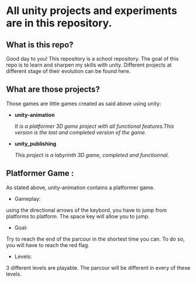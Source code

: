 # All unity projects and experiments are in this repository.

## What is this repo?

Good day to you! This repository is a school repository. The goal of this repo is to learn and sharpen my skills with unity.
Different projects at different stage of their evolution can be found here.

## What are those projects?

Those games are little games created as said above using unity:

* **unity-animation**

     *It is a platformer 3D game project with all functional features.This version is the last and completed version of the game.*

* **unity_publishing**

     *This project is a labyrinth 3D game, completed and functionnal.*

## Platformer Game :

As stated above, unity-animation contains a platformer game.

* Gameplay:

using the directional arrows of the keybord, you have to jump from platforms to platform. The space key will allow you to jump.

* Goal:

Try to reach the end of the parcour in the shortest time you can. To do so, you will have to reach the red flag.

* Levels:

3 different levels are playable. The parcour will be different in every of these levels.


